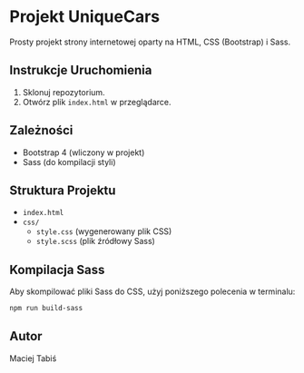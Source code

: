 # Projekt UniqueCars

Prosty projekt strony internetowej oparty na HTML, CSS (Bootstrap) i Sass.

## Instrukcje Uruchomienia

1. Sklonuj repozytorium.
2. Otwórz plik `index.html` w przeglądarce.

## Zależności

- Bootstrap 4 (wliczony w projekt)
- Sass (do kompilacji styli)

## Struktura Projektu

- `index.html`
- `css/`
  - `style.css` (wygenerowany plik CSS)
  - `style.scss` (plik źródłowy Sass)

## Kompilacja Sass

Aby skompilować pliki Sass do CSS, użyj poniższego polecenia w terminalu:

```bash
npm run build-sass
```
## Autor
Maciej Tabiś
